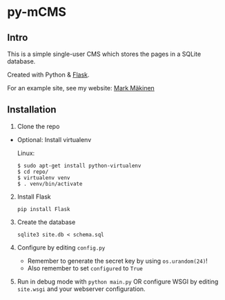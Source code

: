 py-mCMS
===========

Intro
-----

This is a simple single-user CMS which stores the pages in a SQLite database.

Created with Python & [Flask](http://flask.pocoo.org/).

For an example site, see my website: [Mark Mäkinen](http://markmakinen.net)

Installation
------------

  1. Clone the repo
  * Optional: Install virtualenv
    
    Linux:
    ```
    $ sudo apt-get install python-virtualenv
    $ cd repo/
    $ virtualenv venv
    $ . venv/bin/activate
    ```

  2. Install Flask

     ```pip install Flask```
  3. Create the database 
  
     ```sqlite3 site.db < schema.sql```
  4. Configure by editing `config.py`
     * Remember to generate the secret key by using ```os.urandom(24)```!
     * Also remember to set ```configured``` to ```True```
  5. Run in debug mode with ```python main.py```
     OR
     configure WSGI by editing `site.wsgi` and your webserver configuration.
